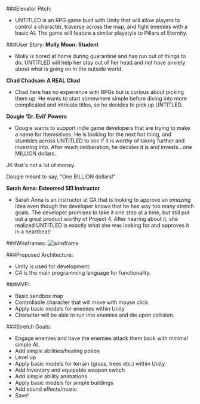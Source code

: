 ###Elevator Pitch:
- UNTITLED is an RPG game built with Unity that will allow players to control a character, traverse across the map, and fight enemies with a basic AI. The game will feature a similar playstyle to Pillars of Eternity.

###User Story:
**Molly Moon: Student**

- Molly is bored at home during quarantine and has run out of things to do. UNTITLED will help her stay out of her head and not have anxiety about what is going on in the outside world. 

**Chad Chadson: A REAL Chad**

- Chad here has no experience with RPGs but is curious about picking them up. He wants to start somewhere simple before diving into more complicated and intricate titles, so he decides to pick up UNTITLED.


**Dougie 'Dr. Evil' Powers**

- Dougie wants to support indie game developers that are trying to make a name for themselves. He is looking for the next hot thing, and stumbles across UNTITLED to see if it is worthy of taking further and investing into. After much deliberation, he decides it is and invests...one MILLION dollars.

JK that's not a lot of money. 

Dougie meant to say, "One BILLION dollars!"

**Sarah Anna: Esteemed SEI Instructor**

- Sarah Anna is an instructor at GA that is looking to approve an *amazing* idea even though the developer knows  that he has way too many stretch goals. The developer promises to take it one step at a time, but still put out a great product worthy of Project 4. After hearing about it, she realized UNTITLED is exactly what she was looking for and approves it in a heartbeat!


###Wireframes:
![wireframe](wireframe.png)

###Proposed Architecture:
- Unity is used for development.
- C# is the main programming language for functionality.

###MVP:
- Basic sandbox map
- Controllable character that will move with mouse click.
- Apply basic models for enemies within Unity 
- Character will be able to run into enemies and die upon collision. 

###Stretch Goals:
- Engage enemies and have the enemies attack them back with minimal simple AI.
- Add simple abilities/healing potion
- Level up 
- Apply basic models for terrain (grass, trees etc.) within Unity.
- Add Inventory and equipable weapon switch
- Add simple ability animations
- Apply basic models for simple buildings
-  Add sound effects/music
-  Save!
